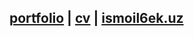 <h2>
<a href="https://ismoil6ek.github.io/rsschool-cv/">portfolio</a>
| <a href="https://ismoil6ek.github.io/rsschool-cv/cv">cv</a> | <a href="https://ismoil6ek.uz">ismoil6ek.uz</a>
</h2>
